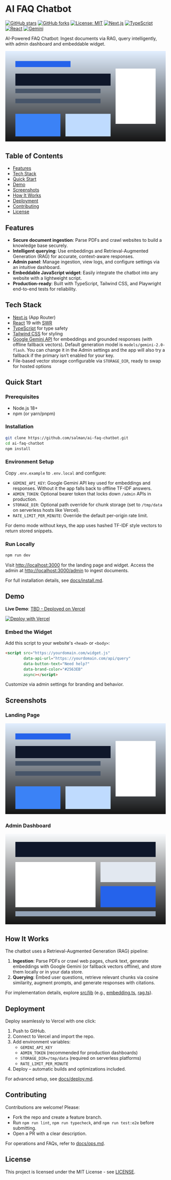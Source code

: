 # AI FAQ Chatbot

[![GitHub stars](https://img.shields.io/github/stars/salman/ai-faq-chatbot?style=social)](https://github.com/salman/ai-faq-chatbot)
[![GitHub forks](https://img.shields.io/github/forks/salman/ai-faq-chatbot?style=social)](https://github.com/salman/ai-faq-chatbot)
[![License: MIT](https://img.shields.io/badge/License-MIT-yellow.svg)](https://github.com/salman/ai-faq-chatbot/blob/main/LICENSE)
[![Next.js](https://img.shields.io/badge/Next.js-15-black?style=flat&logo=next.js)](https://nextjs.org)
[![TypeScript](https://img.shields.io/badge/TypeScript-5-blue?style=flat&logo=typescript)](https://www.typescriptlang.org)
[![React](https://img.shields.io/badge/React-19-green?style=flat&logo=react)](https://react.dev)
[![Gemini](https://img.shields.io/badge/Google%20Gemini-API-4285F4?style=flat&logo=google)](https://ai.google.dev/)

AI-Powered FAQ Chatbot: Ingest documents via RAG, query intelligently, with admin dashboard and embeddable widget.

![Demo](public/demo-landing.png)

## Table of Contents

- [Features](#features)
- [Tech Stack](#tech-stack)
- [Quick Start](#quick-start)
- [Demo](#demo)
- [Screenshots](#screenshots)
- [How It Works](#how-it-works)
- [Deployment](#deployment)
- [Contributing](#contributing)
- [License](#license)

## Features

- **Secure document ingestion**: Parse PDFs and crawl websites to build a knowledge base securely.
- **Intelligent querying**: Use embeddings and Retrieval-Augmented Generation (RAG) for accurate, context-aware responses.
- **Admin panel**: Manage ingestion, view logs, and configure settings via an intuitive dashboard.
- **Embeddable JavaScript widget**: Easily integrate the chatbot into any website with a lightweight script.
- **Production-ready**: Built with TypeScript, Tailwind CSS, and Playwright end-to-end tests for reliability.

## Tech Stack

- [Next.js](https://nextjs.org) (App Router)
- [React](https://react.dev) 19 with [SWR](https://swr.vercel.app)
- [TypeScript](https://www.typescriptlang.org) for type safety
- [Tailwind CSS](https://tailwindcss.com) for styling
- [Google Gemini API](https://ai.google.dev/) for embeddings and grounded responses (with offline fallback vectors). Default generation model is `models/gemini-2.0-flash`. You can change it in the Admin settings and the app will also try a fallback if the primary isn’t enabled for your key.
- File-based vector storage configurable via `STORAGE_DIR`, ready to swap for hosted options

## Quick Start

### Prerequisites

- Node.js 18+ 
- npm (or yarn/pnpm)

### Installation

```bash
git clone https://github.com/salman/ai-faq-chatbot.git
cd ai-faq-chatbot
npm install
```

### Environment Setup

Copy `.env.example` to `.env.local` and configure:

- `GEMINI_API_KEY`: Google Gemini API key used for embeddings and responses. Without it the app falls back to offline TF-IDF answers.
- `ADMIN_TOKEN`: Optional bearer token that locks down `/admin` APIs in production.
- `STORAGE_DIR`: Optional path override for chunk storage (set to `/tmp/data` on serverless hosts like Vercel).
- `RATE_LIMIT_PER_MINUTE`: Override the default per-origin rate limit.

For demo mode without keys, the app uses hashed TF-IDF style vectors to return stored snippets.

### Run Locally

```bash
npm run dev
```

Visit [http://localhost:3000](http://localhost:3000) for the landing page and widget. Access the admin at [http://localhost:3000/admin](http://localhost:3000/admin) to ingest documents.

For full installation details, see [docs/install.md](docs/install.md).

## Demo

**Live Demo**: [TBD - Deployed on Vercel](https://ai-faq-chatbot.vercel.app)

[![Deploy with Vercel](https://vercel.com/button)](https://vercel.com/new/clone?repository-url=https://github.com/salman/ai-faq-chatbot&env=GEMINI_API_KEY,ADMIN_TOKEN,RATE_LIMIT_PER_MINUTE,STORAGE_DIR&envDescription=Set%20required%20environment%20variables%20for%20production%20usage.)

### Embed the Widget

Add this script to your website's `<head>` or `<body>`:

```html
<script src="https://yourdomain.com/widget.js"
        data-api-url="https://yourdomain.com/api/query"
        data-button-text="Need help?"
        data-brand-color="#2563EB"
        async></script>
```

Customize via admin settings for branding and behavior.

## Screenshots

### Landing Page
![Landing Demo](public/demo-landing.png)

### Admin Dashboard
![Admin Demo](public/demo-admin.png)

## How It Works

The chatbot uses a Retrieval-Augmented Generation (RAG) pipeline:

1. **Ingestion**: Parse PDFs or crawl web pages, chunk text, generate embeddings with Google Gemini (or fallback vectors offline), and store them locally or in your data store.
2. **Querying**: Embed user questions, retrieve relevant chunks via cosine similarity, augment prompts, and generate responses with citations.

For implementation details, explore [src/lib](src/lib) (e.g., [embedding.ts](src/lib/embedding.ts), [rag.ts](src/lib/rag.ts)).

## Deployment

Deploy seamlessly to Vercel with one click:

1. Push to GitHub.
2. Connect to Vercel and import the repo.
3. Add environment variables:
   - `GEMINI_API_KEY`
   - `ADMIN_TOKEN` (recommended for production dashboards)
   - `STORAGE_DIR=/tmp/data` (required on serverless platforms)
   - `RATE_LIMIT_PER_MINUTE`
4. Deploy – automatic builds and optimizations included.

For advanced setup, see [docs/deploy.md](docs/deploy.md).

## Contributing

Contributions are welcome! Please:

- Fork the repo and create a feature branch.
- Run `npm run lint`, `npm run typecheck`, and `npm run test:e2e` before submitting.
- Open a PR with a clear description.

For operations and FAQs, refer to [docs/ops.md](docs/ops.md).

## License

This project is licensed under the MIT License - see [LICENSE](LICENSE).
